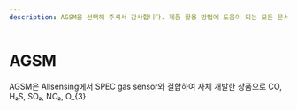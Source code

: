 ```yaml
---
description: AGSM을 선택해 주셔서 감사합니다. 제품 활용 방법에 도움이 되는 모든 문서를 제공합니다.
---
```


# AGSM

AGSM은 Allsensing에서 SPEC gas sensor와 결합하여 자체 개발한 상품으로 CO, H₂S, SO₂, NO₂, O_{3}

